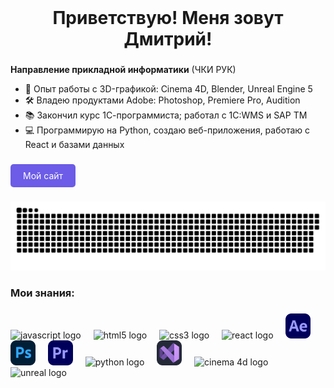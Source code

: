 <br clear="both">

<h1 align="center">Приветствую! Меня зовут Дмитрий!</h1>


###

**Направление прикладной информатики** (ЧКИ РУК)

- 🔭 Опыт работы с 3D-графикой: Cinema 4D, Blender, Unreal Engine 5  
- 🛠 Владею продуктами Adobe: Photoshop, Premiere Pro, Audition  
- 📚 Закончил курс 1С-программиста; работал с 1С:WMS и SAP TM  
- 💻 Программирую на Python, создаю веб-приложения, работаю с React и базами данных

###
<a href="http://c95301sd.beget.tech/index.php" class="site_button" style="background-color: #6c5ce7; color: white; padding: 10px 20px; border-radius: 5px; border: none; cursor: pointer; text-decoration: none; display: inline-block;">
    Мой сайт
</a>

###

<p align="center">
 <img width="600" src="assets/snake.svg" alt="snake"/>
</p>

###

<h3 align="left">Мои знания:</h3>

###

<div align="left">
  <img src="https://cdn.jsdelivr.net/gh/devicons/devicon/icons/javascript/javascript-original.svg" height="40" alt="javascript logo"  />
  <img width="12" />
  <img src="https://cdn.jsdelivr.net/gh/devicons/devicon/icons/html5/html5-original.svg" height="40" alt="html5 logo"  />
  <img width="12" />
  <img src="https://cdn.jsdelivr.net/gh/devicons/devicon/icons/css3/css3-original.svg" height="40" alt="css3 logo"  />
  <img width="12" />
  <img src="https://cdn.jsdelivr.net/gh/devicons/devicon/icons/react/react-original.svg" height="40" alt="react logo"  />
  <img width="12" />
  <img src="https://github.com/tandpfun/skill-icons/blob/main/icons/AfterEffects.svg" height="40" alt="AU logo"  />
  <img width="12" />
  <img src="https://github.com/tandpfun/skill-icons/blob/main/icons/Photoshop.svg" height="40" alt="photoshop logo"  />
  <img width="12" />
  <img src="https://github.com/tandpfun/skill-icons/blob/main/icons/Premiere.svg" height="40" alt="premiere logo"  />
  <img width="12" />
  <img src="https://skillicons.dev/icons?i=py" height="40" alt="python logo"  />
  <img width="12" />
  <img src="https://github.com/tandpfun/skill-icons/raw/main/icons/VisualStudio-Dark.svg" height="40" alt="vs logo"  />
  <img width="12" />
  <img src="https://messcellany.com/wp-content/uploads/elementor/thumbs/Cinema-4D-Logo-q7wdox7mo7y9tmmoyiuk430uxjracbs160joog2x4w.png" height="40" alt="cinema 4d logo"  />
  <img width="12" />
  <img src="https://www.pngkey.com/png/detail/275-2752575_ue4-logo-unreal-engine-logo-png.png" height="40" alt="unreal logo"  />
  <img width="12" />
</div>

###
